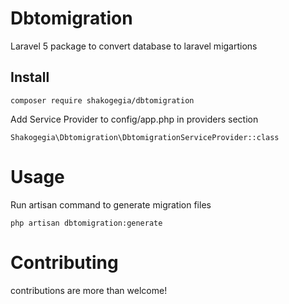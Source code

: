 # Dbtomigration
Laravel 5 package to convert database to laravel migartions

## Install
```
composer require shakogegia/dbtomigration
```

Add Service Provider to config/app.php in providers section
```
Shakogegia\Dbtomigration\DbtomigrationServiceProvider::class
```

# Usage
Run artisan command to generate migration files
```
php artisan dbtomigration:generate
```

# Contributing
contributions are more than welcome!
